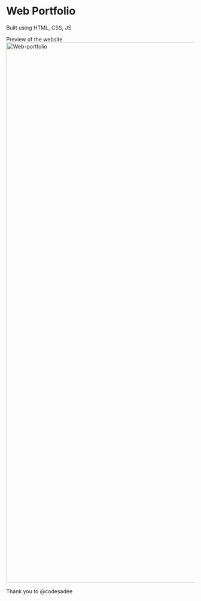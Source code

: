 # Web Portfolio
Built using HTML, CSS, JS 

Preview of the website
<img width="1440" alt="Web-portfolio" src="https://github.com/user-attachments/assets/e7f8d486-6b06-4142-8c6f-40534b86dd3f">

Thank you to @codesadee
